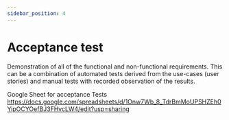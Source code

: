 ```yaml
---
sidebar_position: 4
---
```

# Acceptance test

Demonstration of all of the functional and non-functional requirements. This can be a combination of automated tests derived from the use-cases (user stories) and manual tests with recorded observation of the results.

Google Sheet for acceptance Tests
https://docs.google.com/spreadsheets/d/1Onw7Wb_8_TdrBmMoUPSHZEh0YipOCYOefBJ3FHvcLW4/edit?usp=sharing
